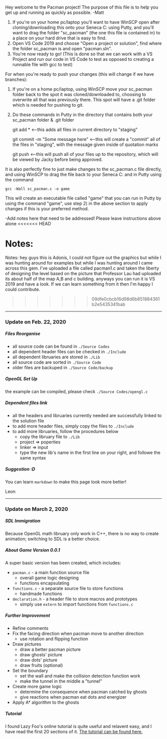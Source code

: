 Hey welcome to the Pacman project! The purpose of this file is to help you get up and running as quickly as possible.
-Matt

1) If you're on your home pc/laptop you'll want to have WinSCP open after cloning/downloading this onto your Seneca C: using Putty, and you'll want to drag the folder "sc_pacman" (the one this file is contained in) to a place on your hard drive that is easy to find.
2) Open VS Code 2019 and choose "Open a project or solution", find where the folder sc_pacman is and open "pacman.sln".
3) You're now ready to go!
(This is done so that we can work with a VS Project and run our code in VS Code to test as opposed to creating a runnable file with gcc to test)

For when you're ready to push your changes (this will change if we have branches):
1) If you're on a home pc/laptop, using WinSCP move your sc_pacman folder back to the spot it was cloned/downloaded to, choosing to overwrite all that was previously there. This spot will have a .git folder which is needed for pushing to git.
2) Do these commands in Putty in the directory that contains both your sc_pacman folder & .git folder
	
	git add *                            <--this adds all files in current directory to "staging"
	
	git commit -m "Some message here"    <--this will create a "commit" all of the files in "staging", with the message given inside of quotation marks
	
	git push							 <--this will push all of your files up to the repository, which will be viewed by Jacky before being approved.

It is also perfectly fine to just make changes to the sc_pacman.c file directly, and using WinSCP to drag the file back to your Seneca C: and in Putty using the command

	gcc -Wall sc_pacman.c -o game
	
This will create an executable file called "game" that you can run in Putty by using the command "game", use step 2) in the above section to apply changes if this is your preferred method.


-Add notes here that need to be addressed! Please leave instructions above alone
<<<<<<< HEAD

Notes:
=======
Notes:
hey guys this is Adonis, I could not figure out the graphics but while I was hunting around for examples but while I was hunting around I came across this gem. I've uploaded a file called pacman1.c and taken the liberty of designing the level based on the picture that Professor Lau had uploaded its about half of the map A,B and c building. anyways you can run it is VS 2019 and have a look. If we can learn something from it then I'm happy I could contribute.
>>>>>>> 09dfe0cbcb16d98d6b851884361b2e5435341bab

---

### Update on Feb. 22, 2020

##### Files Reorganise
- all source code can be found in `./Source Codes`
- all dependent header files can be checked in `./Include`
- all dependent libruaries are stored in `./Lib`
- all source code are sorted in `./Source Code`
- older files are backuped in `./Source Code/backup`

##### OpenGL Set Up
the example can be compiled, please check `./Source Codes/opengl.c`

##### Dependent files link
- all the headers and libruaries currently needed are successfully linked to the solution file
- to add more header files, simply copy the files to `./Include`
- to add more libruaries, follow the procedures below
	- copy the libruary file to `./Lib`
	- project => poperties
	- linker => input
	- type the new lib's name in the first line on your right, and followe the same syntax

##### Suggestion :D
You can learn `markdown` to make this page look more better!

Leon

---

### Update on March 2, 2020

##### SDL Immigration
Because OpenGL math libruary only work in C++, there is no way to create animation; switching to SDL is a better choice.

##### About Game Version 0.0.1
A super basic version has been created, which includes:
- `pacman.c` - a main function source file 
	- overall game logic designing
	- functions encapsulating
- `functions.c` - a separate source file to store functions
	- handmade functions
- `declaration.h` - a header file to store macros and prototypes
	- simply use `extern` to import functions from `functions.c`
	
##### Further Improvement
- Refine comments
- Fix the facing direction when pacman move to another direction
	- use rotation and flipping function
- Draw pictures
	- draw a better pacman picture
	- draw ghosts' picture
	- draw dots' picture
	- draw fruits (optional)
- Set the boundary
	- set the wall and make the collision detection function work
	- make the tunnel in the middle a "tunnel"
- Create more game logic
	- determine the consequence when pacman catched by ghosts
	- give reactions when pacman eat dots and energizer
- Apply A* algorithm to the ghosts

##### Tutorial
I found Lazy Foo's online tutorial is quite useful and relavent easy, and I have read the first 20 sections of it.
[The tutorial can be found here.](https://lazyfoo.net/tutorials/SDL/index.php)






